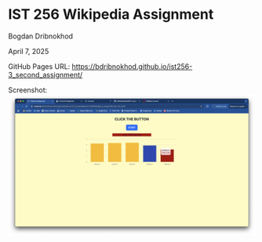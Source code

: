 # IST 256 Wikipedia Assignment

Bogdan Dribnokhod

April 7, 2025

GitHub Pages URL: https://bdribnokhod.github.io/ist256-3_second_assignment/

Screenshot:
![Screenshot of Assignment](./3SecondAssignment.png)